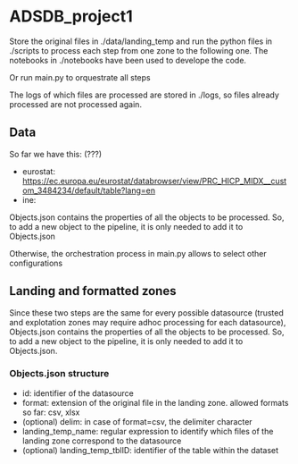 # ADSDB_project1

Store the original files in ./data/landing_temp and run the python files in ./scripts to process each step from one zone to the following one. The notebooks in ./notebooks have been used to develope the code.

Or run main.py to orquestrate all steps

The logs of which files are processed are stored in ./logs, so files already processed are not processed again.

## Data

So far we have this: (???)
- eurostat: https://ec.europa.eu/eurostat/databrowser/view/PRC_HICP_MIDX__custom_3484234/default/table?lang=en
- ine:

Objects.json contains the properties of all the objects to be processed. So, to add a new object to the pipeline, it is only needed to add it to Objects.json

Otherwise, the orchestration process in main.py allows to select other configurations



## Landing and formatted zones

Since these two steps are the same for every possible datasource (trusted and explotation zones may require adhoc processing for each datasource), Objects.json contains the properties of all the objects to be processed. So, to add a new object to the pipeline, it is only needed to add it to Objects.json.

### Objects.json structure

- id: identifier of the datasource
- format: extension of the original file in the landing zone. allowed formats so far: csv, xlsx
- (optional) delim: in case of format=csv, the delimiter character
- landing_temp_name: regular expression to identify which files of the landing zone correspond to the datasource
- (optional) landing_temp_tblID: identifier of the table within the dataset